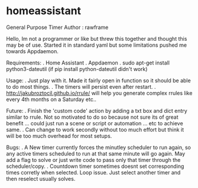 # homeassistant
General Purpose Timer
Author : rawframe

Hello,
Im not a programmer or like but threw this together and thought this may be of use.
Started it in standard yaml but some limitations pushed me towards Appdaemon.

Requirements:
. Home Assistant
. Appdaemon
. sudo apt-get install python3-dateutil (if pip install python-dateutil didn't work)

Usage:
. Just play with it. Made it fairly open in function so it should be able to do most things.
. The timers will persist even after restart.
. http://jakubroztocil.github.io/rrule/ will help you generate complex rrules like every 4th months on a Saturday etc..

Future:
. Finish the 'custom code' action by adding a txt box and dict entry similar to rrule. Not so motivated to do so because not sure its of great benefit ... could just run a scene or script or automation ... etc to achieve same.
. Can change to work secondly without too much effort but think it will be too much overhead for most setups.

Bugs:
. A New timer currently forces the minutley scheduler to run again, so any active timers scheduled to run at that same minute will go again. May add a flag to solve or just write code to pass only that timer through the scheduler/copy.
. Countdown timer sometimes doesnt set corresponding times corretly when selected. Loop issue. Just select another timer and then reselect usually solves.

